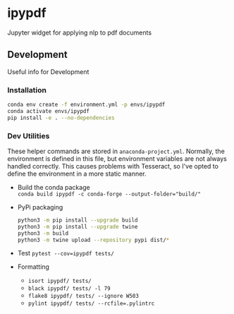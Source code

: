 # ipypdf

Jupyter widget for applying nlp to pdf documents


## Development
Useful info for Development
### Installation
```bash
conda env create -f environment.yml -p envs/ipypdf
conda activate envs/ipypdf
pip install -e . --no-dependencies
```
### Dev Utilities
These helper commands are stored in `anaconda-project.yml`. Normally, the environment
is defined in this file, but environment variables are not always handled correctly.
This causes problems with Tesseract, so I've opted to define the environment in
a more static manner.

* Build the conda package<br>
    `conda build ipypdf -c conda-forge --output-folder="build/"`

* PyPi packaging
    ```bash
    python3 -m pip install --upgrade build
    python3 -m pip install --upgrade twine
    python3 -m build
    python3 -m twine upload --repository pypi dist/*
    ```
    
* Test
    `pytest --cov=ipypdf tests/`

* Formatting
    * `isort ipypdf/ tests/`
    * `black ipypdf/ tests/ -l 79`
    * `flake8 ipypdf/ tests/ --ignore W503`
    * `pylint ipypdf/ tests/ --rcfile=.pylintrc`
    


